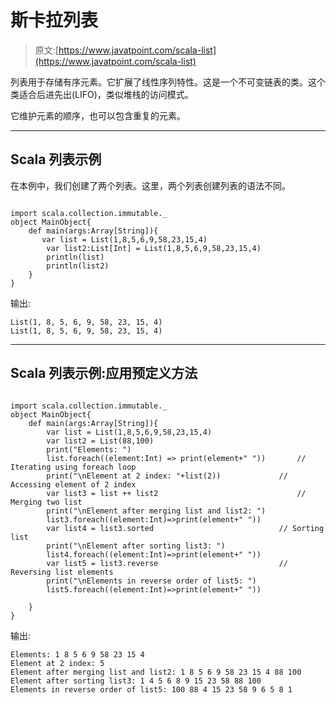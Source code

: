 # 斯卡拉列表

> 原文:[https://www.javatpoint.com/scala-list](https://www.javatpoint.com/scala-list)

列表用于存储有序元素。它扩展了线性序列特性。这是一个不可变链表的类。这个类适合后进先出(LIFO)，类似堆栈的访问模式。

它维护元素的顺序，也可以包含重复的元素。

* * *

## Scala 列表示例

在本例中，我们创建了两个列表。这里，两个列表创建列表的语法不同。

```

import scala.collection.immutable._
object MainObject{
    def main(args:Array[String]){
       var list = List(1,8,5,6,9,58,23,15,4)
        var list2:List[Int] = List(1,8,5,6,9,58,23,15,4)
        println(list)
        println(list2)
    }
}

```

输出:

```
List(1, 8, 5, 6, 9, 58, 23, 15, 4)
List(1, 8, 5, 6, 9, 58, 23, 15, 4)

```

* * *

## Scala 列表示例:应用预定义方法

```

import scala.collection.immutable._
object MainObject{
    def main(args:Array[String]){
        var list = List(1,8,5,6,9,58,23,15,4)
        var list2 = List(88,100)
        print("Elements: ")
        list.foreach((element:Int) => print(element+" "))		// Iterating using foreach loop
        print("\nElement at 2 index: "+list(2))  			// Accessing element of 2 index
        var list3 = list ++ list2                   			// Merging two list
        print("\nElement after merging list and list2: ")
        list3.foreach((element:Int)=>print(element+" "))    
        var list4 = list3.sorted                   			// Sorting list
        print("\nElement after sorting list3: ")
        list4.foreach((element:Int)=>print(element+" "))  
        var list5 = list3.reverse                  			// Reversing list elements
        print("\nElements in reverse order of list5: ")
        list5.foreach((element:Int)=>print(element+" "))  

    }
}

```

输出:

```
Elements: 1 8 5 6 9 58 23 15 4 
Element at 2 index: 5
Element after merging list and list2: 1 8 5 6 9 58 23 15 4 88 100 
Element after sorting list3: 1 4 5 6 8 9 15 23 58 88 100 
Elements in reverse order of list5: 100 88 4 15 23 58 9 6 5 8 1

```